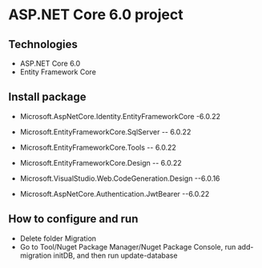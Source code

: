 # ASP.NET Core 6.0 project

## Technologies
- ASP.NET Core 6.0
- Entity Framework Core
## Install package
- Microsoft.AspNetCore.Identity.EntityFrameworkCore -6.0.22
- Microsoft.EntityFrameworkCore.SqlServer -- 6.0.22
- Microsoft.EntityFrameworkCore.Tools -- 6.0.22
- Microsoft.EntityFrameworkCore.Design -- 6.0.22
- Microsoft.VisualStudio.Web.CodeGeneration.Design --6.0.16

- Microsoft.AspNetCore.Authentication.JwtBearer --6.0.22

## How to configure and run
- Delete folder Migration
- Go to Tool/Nuget Package Manager/Nuget Package Console, run add-migration initDB, and then run update-database
